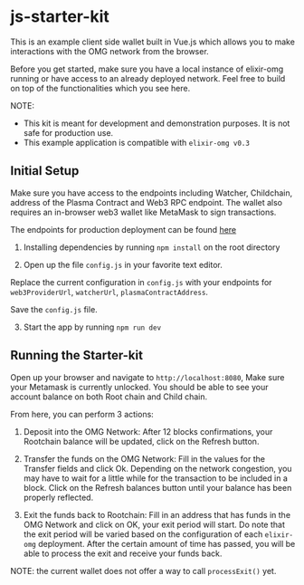 # js-starter-kit

This is an example client side wallet built in Vue.js which allows you to make interactions with the OMG network from the browser.

Before you get started, make sure you have a local instance of elixir-omg running or have access to an already deployed network. Feel free to build on top of the functionalities which you see here.

NOTE: 
- This kit is meant for development and demonstration purposes. It is not safe for production use.
- This example application is compatible with `elixir-omg v0.3`

## Initial Setup

Make sure you have access to the endpoints including Watcher, Childchain, address of the Plasma Contract and Web3 RPC endpoint. The wallet also requires an in-browser web3 wallet like MetaMask to sign transactions.

The endpoints for production deployment can be found [here](https://github.com/omisego/dev-portal/blob/master/guides/network_endpoints.md)

1. Installing dependencies by running `npm install` on the root directory

2. Open up the file `config.js` in your favorite text editor.

Replace the current configuration in `config.js` with your endpoints for `web3ProviderUrl`, `watcherUrl`, `plasmaContractAddress`.

Save the `config.js` file.

3. Start the app by running `npm run dev`

## Running the Starter-kit

Open up your browser and navigate to `http://localhost:8080`, Make sure your Metamask is currently unlocked. You should be able to see your account balance on both Root chain and Child chain.

From here, you can perform 3 actions:

1. Deposit into the OMG Network: After 12 blocks confirmations, your Rootchain balance will be updated, click on the Refresh button. 

2. Transfer the funds on the OMG Network: Fill in the values for the Transfer fields and click Ok. Depending on the network congestion, you may have to wait for a little while for the transaction to be included in a block. Click on the Refresh balances button until your balance has been properly reflected.

3. Exit the funds back to Rootchain: Fill in an address that has funds in the OMG Network and click on OK, your exit period will start. Do note that the exit period will be varied based on the configuration of each `elixir-omg` deployment. After the certain amount of time has passed, you will be able to process the exit and receive your funds back.

NOTE: the current wallet does not offer a way to call `processExit()` yet.